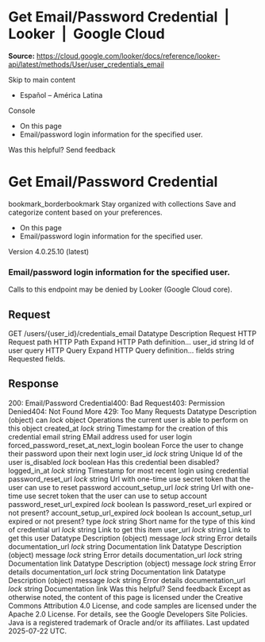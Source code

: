 # Get Email/Password Credential  |  Looker  |  Google Cloud

**Source:** https://cloud.google.com/looker/docs/reference/looker-api/latest/methods/User/user_credentials_email

Skip to main content 


  * Español – América Latina

Console 
  * On this page
  * Email/password login information for the specified user.




Was this helpful?
Send feedback 
#  Get Email/Password Credential
bookmark_borderbookmark Stay organized with collections  Save and categorize content based on your preferences.
  * On this page
  * Email/password login information for the specified user.


Version 4.0.25.10 (latest) 
### Email/password login information for the specified user.
Calls to this endpoint may be denied by Looker (Google Cloud core).
## Request
GET /users/{user_id}/credentials_email 
Datatype
Description
Request
HTTP Request 
path
HTTP Path 
Expand HTTP Path definition... 
user_id
string 
Id of user
query
HTTP Query 
Expand HTTP Query definition... 
fields
string 
Requested fields.
## Response
200: Email/Password Credential400: Bad Request403: Permission Denied404: Not Found More
429: Too Many Requests
Datatype
Description
(object)
can
_lock_
object 
Operations the current user is able to perform on this object
created_at
_lock_
string 
Timestamp for the creation of this credential
email
string 
EMail address used for user login
forced_password_reset_at_next_login
boolean 
Force the user to change their password upon their next login
user_id
_lock_
string 
Unique Id of the user
is_disabled
_lock_
boolean 
Has this credential been disabled?
logged_in_at
_lock_
string 
Timestamp for most recent login using credential
password_reset_url
_lock_
string 
Url with one-time use secret token that the user can use to reset password
account_setup_url
_lock_
string 
Url with one-time use secret token that the user can use to setup account
password_reset_url_expired
_lock_
boolean 
Is password_reset_url expired or not present?
account_setup_url_expired
_lock_
boolean 
Is account_setup_url expired or not present?
type
_lock_
string 
Short name for the type of this kind of credential
url
_lock_
string 
Link to get this item
user_url
_lock_
string 
Link to get this user
Datatype
Description
(object)
message
_lock_
string 
Error details
documentation_url
_lock_
string 
Documentation link
Datatype
Description
(object)
message
_lock_
string 
Error details
documentation_url
_lock_
string 
Documentation link
Datatype
Description
(object)
message
_lock_
string 
Error details
documentation_url
_lock_
string 
Documentation link
Datatype
Description
(object)
message
_lock_
string 
Error details
documentation_url
_lock_
string 
Documentation link
Was this helpful?
Send feedback 
Except as otherwise noted, the content of this page is licensed under the Creative Commons Attribution 4.0 License, and code samples are licensed under the Apache 2.0 License. For details, see the Google Developers Site Policies. Java is a registered trademark of Oracle and/or its affiliates.
Last updated 2025-07-22 UTC.


